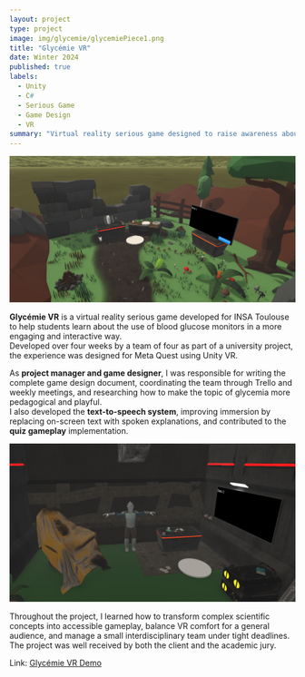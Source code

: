 ```yaml
---
layout: project
type: project
image: img/glycemie/glycemiePiece1.png
title: "Glycémie VR"
date: Winter 2024
published: true
labels:
  - Unity
  - C#
  - Serious Game
  - Game Design
  - VR
summary: "Virtual reality serious game designed to raise awareness about the use of blood glucose monitors. As project manager and game designer, I also contributed to the development and implementation of TTS."
---
```


<img class="img-fluid" src="../img/glycemie/glycemiePiece1.png">

**Glycémie VR** is a virtual reality serious game developed for INSA Toulouse to help students learn about the use of blood glucose monitors in a more engaging and interactive way.  
Developed over four weeks by a team of four as part of a university project, the experience was designed for Meta Quest using Unity VR.

As **project manager and game designer**, I was responsible for writing the complete game design document, coordinating the team through Trello and weekly meetings, and researching how to make the topic of glycemia more pedagogical and playful.  
I also developed the **text-to-speech system**, improving immersion by replacing on-screen text with spoken explanations, and contributed to the **quiz gameplay** implementation.

<img class="img-fluid" src="../img/glycemie/glycemiePiece2.png">

Throughout the project, I learned how to transform complex scientific concepts into accessible gameplay, balance VR comfort for a general audience, and manage a small interdisciplinary team under tight deadlines.  
The project was well received by both the client and the academic jury.

Link: <a href="https://youtu.be/dnQE1dS31Kw">Glycémie VR Demo</a>


